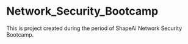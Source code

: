 # Network_Security_Bootcamp
This is project created during the period of ShapeAi Network Security Bootcamp.
